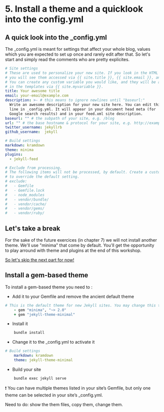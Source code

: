 # 5. Install a theme and a quicklook into the config.yml

## A quick look into the _config.yml

The _config.yml is meant for settings that affect your whole blog, values which you are expected to set up once and rarely edit after that. So let's start and simply read the comments who are pretty explicites.

```yml
# Site settings
# These are used to personalize your new site. If you look in the HTML files,
# you will see them accessed via {{ site.title }}, {{ site.email }}, and so on.
# You can create any custom variable you would like, and they will be accessible
# in the templates via {{ site.myvariable }}.
title: Your awesome title
email: your-email@example.com
description: >- # this means to ignore newlines until "baseurl:"
  Write an awesome description for your new site here. You can edit this
  line in _config.yml. It will appear in your document head meta (for
  Google search results) and in your feed.xml site description.
baseurl: "" # the subpath of your site, e.g. /blog
url: "" # the base hostname & protocol for your site, e.g. http://example.com
twitter_username: jekyllrb
github_username:  jekyll

# Build settings
markdown: kramdown
theme: minima
plugins:
  - jekyll-feed

# Exclude from processing.
# The following items will not be processed, by default. Create a custom list
# to override the default setting.
# exclude:
#   - Gemfile
#   - Gemfile.lock
#   - node_modules
#   - vendor/bundle/
#   - vendor/cache/
#   - vendor/gems/
#   - vendor/ruby/
```

## Let's take a break

For the sake of the future exercices (in chapter 7) we will not install another theme. We'll use "minima" that come by default. You'll get the opportunity to play arround with theme and plugins at the end of this workshop.

[So let's skip the next part for now!](6_action.md)

## Install a gem-based theme

To install a gem-based theme you need to :

* Add it to your Gemfile and remove the ancient default theme

```Ruby
# This is the default theme for new Jekyll sites. You may change this to anything you like.
    - gem "minima", "~> 2.0"
    + gem "jekyll-theme-minimal"
```

* Install it

```bash
    bundle install
```

* Change it to the _config.yml to activate it

```yml
# Build settings
    markdown: kramdown
    theme: jekyll-theme-minimal
```

* Build your site

```bash
    bundle exec jekyll serve
```

:exclamation: You can have multiple themes listed in your site’s Gemfile, but only one theme can be selected in your site’s _config.yml.

Need to do: show the them files, copy them, change them.
